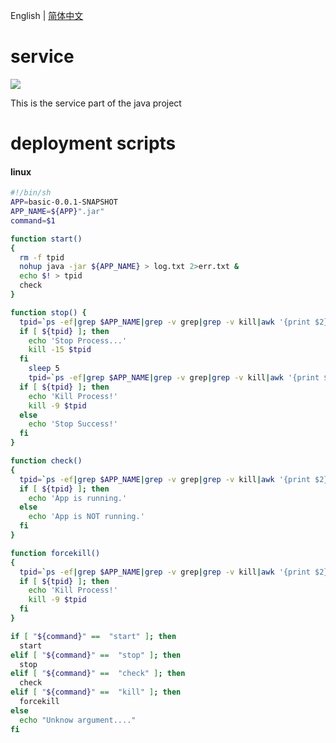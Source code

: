 English | [简体中文](./README_zh-CN.md)

# service

[![](https://img.shields.io/badge/java-1.8.0-fb9d40.svg?style=flat-square)](https://www.oracle.com/technetwork/java/javase/downloads/index.html)

This is the service part of the java project

# deployment scripts

#### linux

```sh
#!/bin/sh
APP=basic-0.0.1-SNAPSHOT
APP_NAME=${APP}".jar"
command=$1

function start() 
{
  rm -f tpid
  nohup java -jar ${APP_NAME} > log.txt 2>err.txt &
  echo $! > tpid
  check
}

function stop() {
  tpid=`ps -ef|grep $APP_NAME|grep -v grep|grep -v kill|awk '{print $2}'`
  if [ ${tpid} ]; then
    echo 'Stop Process...'
    kill -15 $tpid
  fi
    sleep 5
    tpid=`ps -ef|grep $APP_NAME|grep -v grep|grep -v kill|awk '{print $2}'`
  if [ ${tpid} ]; then
    echo 'Kill Process!'
    kill -9 $tpid
  else
    echo 'Stop Success!'
  fi
}

function check() 
{
  tpid=`ps -ef|grep $APP_NAME|grep -v grep|grep -v kill|awk '{print $2}'`
  if [ ${tpid} ]; then
    echo 'App is running.'
  else
    echo 'App is NOT running.'
  fi
}

function forcekill() 
{
  tpid=`ps -ef|grep $APP_NAME|grep -v grep|grep -v kill|awk '{print $2}'`
  if [ ${tpid} ]; then
    echo 'Kill Process!'
    kill -9 $tpid
  fi
}

if [ "${command}" ==  "start" ]; then
  start
elif [ "${command}" ==  "stop" ]; then
  stop
elif [ "${command}" ==  "check" ]; then
  check
elif [ "${command}" ==  "kill" ]; then
  forcekill
else
  echo "Unknow argument...."
fi
```
